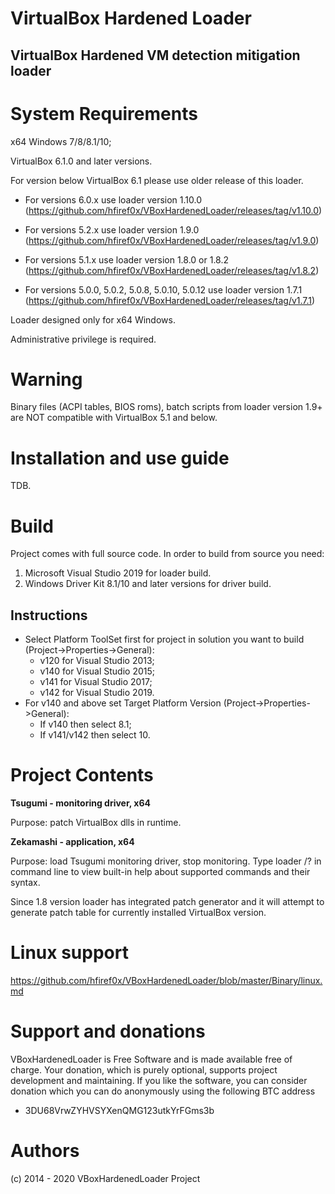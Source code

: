 
# VirtualBox Hardened Loader
## VirtualBox Hardened VM detection mitigation loader

# System Requirements

x64 Windows 7/8/8.1/10;

VirtualBox 6.1.0 and later versions.

For version below VirtualBox 6.1 please use older release of this loader.

+ For versions 6.0.x use loader version 1.10.0
(https://github.com/hfiref0x/VBoxHardenedLoader/releases/tag/v1.10.0)

+ For versions 5.2.x use loader version 1.9.0 
(https://github.com/hfiref0x/VBoxHardenedLoader/releases/tag/v1.9.0)

+ For versions 5.1.x use loader version 1.8.0 or 1.8.2
(https://github.com/hfiref0x/VBoxHardenedLoader/releases/tag/v1.8.2)

+ For versions 5.0.0, 5.0.2, 5.0.8, 5.0.10, 5.0.12 use loader version 1.7.1
(https://github.com/hfiref0x/VBoxHardenedLoader/releases/tag/v1.7.1)

Loader designed only for x64 Windows.

Administrative privilege is required.

# Warning
Binary files (ACPI tables, BIOS roms), batch scripts from loader version 1.9+ are NOT compatible with VirtualBox 5.1 and below.

# Installation and use guide

TDB.


# Build 

Project comes with full source code.
In order to build from source you need:
1) Microsoft Visual Studio 2019 for loader build.
2) Windows Driver Kit 8.1/10 and later versions for driver build.

## Instructions

* Select Platform ToolSet first for project in solution you want to build (Project->Properties->General): 
  * v120 for Visual Studio 2013;
  * v140 for Visual Studio 2015; 
  * v141 for Visual Studio 2017;
  * v142 for Visual Studio 2019.
* For v140 and above set Target Platform Version (Project->Properties->General):
  * If v140 then select 8.1;
  * If v141/v142 then select 10. 


# Project Contents

**Tsugumi - monitoring driver, x64** 

Purpose: patch VirtualBox dlls in runtime.

**Zekamashi - application, x64**

Purpose: load Tsugumi monitoring driver, stop monitoring. Type loader /? in command line to view built-in help about supported commands and their syntax.

Since 1.8 version loader has integrated patch generator and it will attempt to generate patch table for currently installed VirtualBox version.


# Linux support

https://github.com/hfiref0x/VBoxHardenedLoader/blob/master/Binary/linux.md


# Support and donations

VBoxHardenedLoader is Free Software and is made available free of charge.
Your donation, which is purely optional, supports project development and maintaining.
If you like the software, you can consider donation which you can do anonymously using the following BTC address

* 3DU68VrwZYHVSYXenQMG123utkYrFGms3b

# Authors

(c) 2014 - 2020 VBoxHardenedLoader Project
